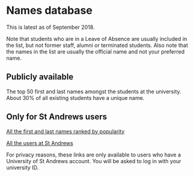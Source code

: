 # Names database
This is latest as of September 2018.

Note that students who are in a Leave of Absence are usually included in the list, but not former staff, alumni or terminated students. Also note that the names in the list are usually the official name and not your preferred name.
## Publicly available
The top 50 first and last names amongst the students at the university.
About 30% of all existing students have a unique name.
## Only for St Andrews users
[All the first and last names ranked by popularity](https://universityofstandrews907-my.sharepoint.com/:x:/g/personal/dm282_st-andrews_ac_uk/EUmG7H6XL01MvTgRwPJ2BQ0BEAcPynqvXwHROL_S3IWTPg?e=oqRxzP)

[All the users at St Andrews](https://universityofstandrews907-my.sharepoint.com/:x:/g/personal/dm282_st-andrews_ac_uk/EQs6QBtazUtMjPia0E-DmSIBcbnXxF1NCzbxOD2q2vbTJA?e=DFdmdV)

For privacy reasons, these links are only available to users who have a University of St Andrews account. You will be asked to log in with your university ID.
